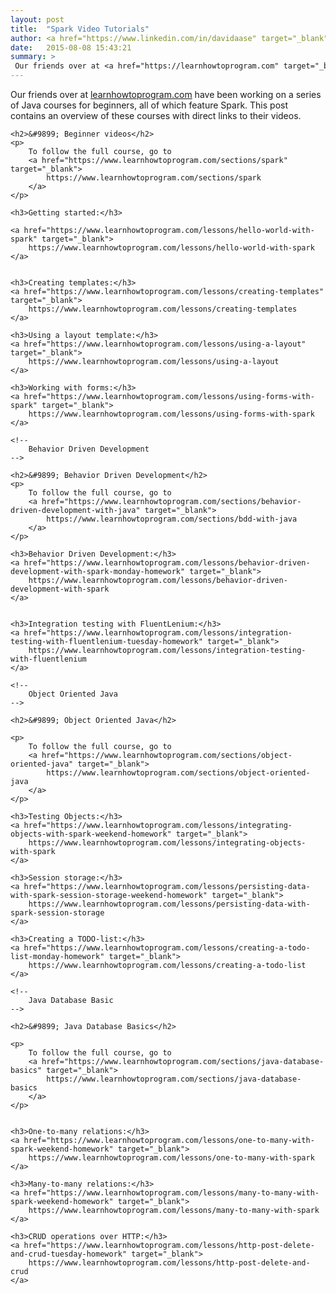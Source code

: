 ```yaml
---
layout: post
title:  "Spark Video Tutorials"
author: <a href="https://www.linkedin.com/in/davidaase" target="_blank">David Åse</a>
date:   2015-08-08 15:43:21
summary: >
 Our friends over at <a href="https://learnhowtoprogram.com" target="_blank">learnhowtoprogram.com</a> have been working on a series of Java courses for beginners, all of which feature Spark. This post contains an overview of these courses with direct links to their videos.
---
```


Our friends over at <a href="https://learnhowtoprogram.com" target="_blank">learnhowtoprogram.com</a> have been working on a series of Java courses for beginners, all of which feature Spark. This post contains an overview of these courses with direct links to their videos.
 
<section id="video-tuts">
  
    <h2>&#9899; Beginner videos</h2>
    <p>
        To follow the full course, go to 
        <a href="https://www.learnhowtoprogram.com/sections/spark" target="_blank">
            https://www.learnhowtoprogram.com/sections/spark
        </a>
    </p>

    <h3>Getting started:</h3>

    <a href="https://www.learnhowtoprogram.com/lessons/hello-world-with-spark" target="_blank">
        https://www.learnhowtoprogram.com/lessons/hello-world-with-spark
    </a>


    <h3>Creating templates:</h3>
    <a href="https://www.learnhowtoprogram.com/lessons/creating-templates" target="_blank">
        https://www.learnhowtoprogram.com/lessons/creating-templates
    </a>

    <h3>Using a layout template:</h3>
    <a href="https://www.learnhowtoprogram.com/lessons/using-a-layout" target="_blank">
        https://www.learnhowtoprogram.com/lessons/using-a-layout
    </a>

    <h3>Working with forms:</h3>
    <a href="https://www.learnhowtoprogram.com/lessons/using-forms-with-spark" target="_blank">
        https://www.learnhowtoprogram.com/lessons/using-forms-with-spark
    </a>
    
    <!-- 
        Behavior Driven Development    
    -->
    
    <h2>&#9899; Behavior Driven Development</h2>
    <p>
        To follow the full course, go to 
        <a href="https://www.learnhowtoprogram.com/sections/behavior-driven-development-with-java" target="_blank">
            https://www.learnhowtoprogram.com/sections/bdd-with-java
        </a>
    </p>
    
    <h3>Behavior Driven Development:</h3>
    <a href="https://www.learnhowtoprogram.com/lessons/behavior-driven-development-with-spark-monday-homework" target="_blank">
        https://www.learnhowtoprogram.com/lessons/behavior-driven-development-with-spark
    </a>
    

    <h3>Integration testing with FluentLenium:</h3>
    <a href="https://www.learnhowtoprogram.com/lessons/integration-testing-with-fluentlenium-tuesday-homework" target="_blank">
        https://www.learnhowtoprogram.com/lessons/integration-testing-with-fluentlenium
    </a>
    
    <!-- 
        Object Oriented Java  
    -->
    
    <h2>&#9899; Object Oriented Java</h2>
    
    <p>
        To follow the full course, go to 
        <a href="https://www.learnhowtoprogram.com/sections/object-oriented-java" target="_blank">
            https://www.learnhowtoprogram.com/sections/object-oriented-java
        </a>
    </p>
    
    <h3>Testing Objects:</h3>
    <a href="https://www.learnhowtoprogram.com/lessons/integrating-objects-with-spark-weekend-homework" target="_blank">
        https://www.learnhowtoprogram.com/lessons/integrating-objects-with-spark
    </a>

    <h3>Session storage:</h3>
    <a href="https://www.learnhowtoprogram.com/lessons/persisting-data-with-spark-session-storage-weekend-homework" target="_blank">
        https://www.learnhowtoprogram.com/lessons/persisting-data-with-spark-session-storage
    </a>
    
    <h3>Creating a TODO-list:</h3>
    <a href="https://www.learnhowtoprogram.com/lessons/creating-a-todo-list-monday-homework" target="_blank">
        https://www.learnhowtoprogram.com/lessons/creating-a-todo-list
    </a>
    
    <!-- 
        Java Database Basic
    -->
    
    <h2>&#9899; Java Database Basics</h2>
    
    <p>
        To follow the full course, go to 
        <a href="https://www.learnhowtoprogram.com/sections/java-database-basics" target="_blank">
            https://www.learnhowtoprogram.com/sections/java-database-basics
        </a>
    </p>
    
    
    <h3>One-to-many relations:</h3>
    <a href="https://www.learnhowtoprogram.com/lessons/one-to-many-with-spark-weekend-homework" target="_blank">
        https://www.learnhowtoprogram.com/lessons/one-to-many-with-spark
    </a>
   
    <h3>Many-to-many relations:</h3>
    <a href="https://www.learnhowtoprogram.com/lessons/many-to-many-with-spark-weekend-homework" target="_blank">
        https://www.learnhowtoprogram.com/lessons/many-to-many-with-spark
    </a>
   
    <h3>CRUD operations over HTTP:</h3>
    <a href="https://www.learnhowtoprogram.com/lessons/http-post-delete-and-crud-tuesday-homework" target="_blank">
        https://www.learnhowtoprogram.com/lessons/http-post-delete-and-crud
    </a>

</section>

